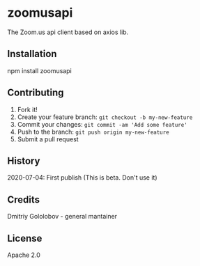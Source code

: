 # zoomusapi
The Zoom.us api client based on axios lib.

## Installation

npm install zoomusapi

## Contributing

1. Fork it!
2. Create your feature branch: `git checkout -b my-new-feature`
3. Commit your changes: `git commit -am 'Add some feature'`
4. Push to the branch: `git push origin my-new-feature`
5. Submit a pull request

## History
2020-07-04: First publish (This is beta. Don't use it)

## Credits
Dmitriy Gololobov - general mantainer

## License
Apache 2.0